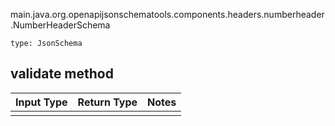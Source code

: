 main.java.org.openapijsonschematools.components.headers.numberheader.NumberHeaderSchema
```
type: JsonSchema
```

## validate method
Input Type | Return Type | Notes
------------ | ------------- | -------------
 |  |
